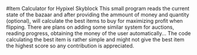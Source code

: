 #Item Calculator for Hypixel Skyblock
This small program reads the current state of the bazaar and after providing the ammount of money and quantity (optional),  will calculate the best items to buy for maximizing profit when flipping. There are plans on adding some similar system for auctions, reading progress, obtaining the money of the user automatically...
The code calculating the best item is rather simple and might not give the best item the highest score so any contribution is appreciated.
